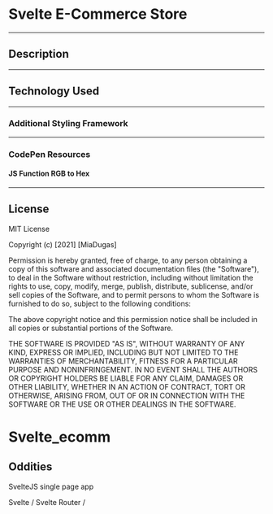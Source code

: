 # Svelte E-Commerce Store

<hr>

## Description


<hr>

<!-- ![Main View](https://github.com/miadugas/color-tuner/blob/main/color-tuner.png) -->


## Technology Used


<hr>

### Additional Styling Framework

<hr>

### CodePen Resources
#### JS Function RGB to Hex


<hr>

## License

MIT License

Copyright (c) [2021] [MiaDugas]

Permission is hereby granted, free of charge, to any person obtaining a copy
of this software and associated documentation files (the "Software"), to deal
in the Software without restriction, including without limitation the rights
to use, copy, modify, merge, publish, distribute, sublicense, and/or sell
copies of the Software, and to permit persons to whom the Software is
furnished to do so, subject to the following conditions:

The above copyright notice and this permission notice shall be included in all
copies or substantial portions of the Software.

THE SOFTWARE IS PROVIDED "AS IS", WITHOUT WARRANTY OF ANY KIND, EXPRESS OR
IMPLIED, INCLUDING BUT NOT LIMITED TO THE WARRANTIES OF MERCHANTABILITY,
FITNESS FOR A PARTICULAR PURPOSE AND NONINFRINGEMENT. IN NO EVENT SHALL THE
AUTHORS OR COPYRIGHT HOLDERS BE LIABLE FOR ANY CLAIM, DAMAGES OR OTHER
LIABILITY, WHETHER IN AN ACTION OF CONTRACT, TORT OR OTHERWISE, ARISING FROM,
OUT OF OR IN CONNECTION WITH THE SOFTWARE OR THE USE OR OTHER DEALINGS IN THE
SOFTWARE.



# Svelte_ecomm

## Oddities

SvelteJS single page app

Svelte / Svelte Router / 